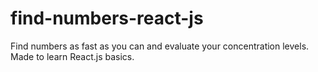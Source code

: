 # find-numbers-react-js
Find numbers as fast as you can and evaluate your concentration levels. Made to learn React.js basics.
